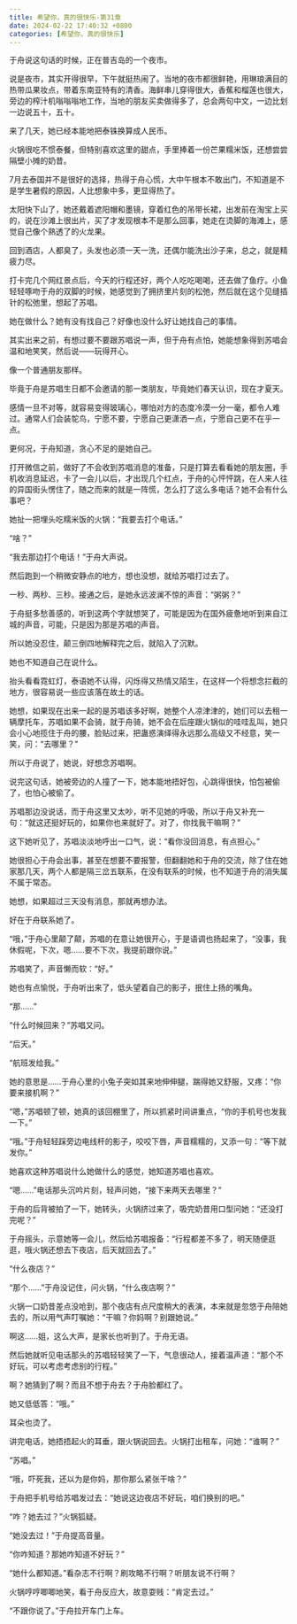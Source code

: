 ```yaml
---
title: 希望你，真的很快乐-第31章
date: 2024-02-22 17:40:32 +0800
categories: [希望你，真的很快乐]
---
```


于舟说这句话的时候，正在普吉岛的一个夜市。

说是夜市，其实开得很早，下午就挺热闹了。当地的夜市都很鲜艳，用琳琅满目的热带瓜果妆点，带着东南亚特有的清香。海鲜串儿穿得很大，香蕉和榴莲也很大，旁边的榨汁机嗡嗡嗡地工作，当地的朋友买卖做得多了，总会两句中文，一边比划一边说五十，五十。

来了几天，她已经本能地把泰铢换算成人民币。

火锅很吃不惯泰餐，但特别喜欢这里的甜点，手里捧着一份芒果糯米饭，还想尝尝隔壁小摊的奶昔。

7月去泰国并不是很好的选择，热得于舟心慌，大中午根本不敢出门，不知道是不是学生暑假的原因，人比想象中多，更显得热了。

太阳快下山了，她还戴着遮阳帽和墨镜，穿着红色的吊带长裙，出发前在淘宝上买的，说在沙滩上很出片，买了才发现根本不是那么回事，她走在烫脚的海滩上，感觉自己像个熟透了的火龙果。

回到酒店，人都臭了，头发也必须一天一洗，还偶尔能洗出沙子来，总之，就是精疲力尽。

打卡完几个网红景点后，今天的行程还好，两个人吃吃喝喝，还去做了鱼疗。小鱼轻轻啄吻于舟的双脚的时候，她感觉到了拥挤里片刻的松弛，然后就在这个见缝插针的松弛里，想起了苏唱。

她在做什么？她有没有找自己？好像也没什么好让她找自己的事情。

其实出来之前，有想过要不要跟苏唱说一声，但于舟有点怕，她能想象得到苏唱会温和地笑笑，然后说——玩得开心。

像一个普通朋友那样。

毕竟于舟是苏唱生日都不会邀请的那一类朋友，毕竟她们春天认识，现在才夏天。

感情一旦不对等，就容易变得玻璃心，哪怕对方的态度冷漠一分一毫，都令人难过。通常人们会装鸵鸟，宁愿不要，宁愿自己更潇洒一点，宁愿自己更不在乎一点。

更何况，于舟知道，贪心不足的是她自己。

打开微信之前，做好了不会收到苏唱消息的准备，只是打算去看看她的朋友圈，手机收消息延迟，卡了一会儿以后，才出现几个红点，于舟的心怦怦跳，在人来人往的异国街头愣住了，随之而来的就是一阵慌，怎么打了这么多电话？她不会有什么事吧？

她扯一把埋头吃糯米饭的火锅：“我要去打个电话。”

“啥？”

“我去那边打个电话！”于舟大声说。

然后跑到一个稍微安静点的地方，想也没想，就给苏唱打过去了。

一秒、两秒、三秒。接通之后，是她永远波澜不惊的声音：“粥粥？”

于舟挺多愁善感的，听到这两个字就想哭了，可能是因为在国外疲惫地听到来自江城的声音，可能，只是因为那是苏唱的声音。

所以她没忍住，颠三倒四地解释完之后，就陷入了沉默。

她也不知道自己在说什么。

抬头看看霓虹灯，泰语她不认得，闪烁得又热情又陌生，在这样一个将想念拦截的地方，很容易说一些应该落在故土的话。

她想，如果现在出来一起的是苏唱该多好啊，她整个人凉津津的，她们可以去租一辆摩托车，苏唱如果不会骑，就于舟骑，她不会在后座跟火锅似的哇哇乱叫，她只会小心地揽住于舟的腰，脸贴过来，把蛊惑演绎得永远那么高级又不经意，笑一笑，问：“去哪里？”

所以于舟说了，她说，好想念苏唱啊。

说完这句话，她被旁边的人撞了一下，她本能地捂好包，心跳得很快，怕包被偷了，也怕心被偷了。

苏唱那边没说话，而于舟这里又太吵，听不见她的呼吸，所以于舟又补充一句：“就这还挺好玩的，如果你也来就好了。对了，你找我干嘛啊？”

这下她听见了，苏唱淡淡地呼出一口气，说：“看你没回消息，有点担心。”

她很担心于舟会出事，甚至在想要不要报警，但翻翻她和于舟的交流，除了住在她家那几天，两个人都是隔三岔五联系，在没有联系的时候，也不知道于舟的消失属不属于常态。

她想，如果超过三天没有消息，那就再想办法。

好在于舟联系她了。

“哦，”于舟心里颠了颠，苏唱的在意让她很开心，于是语调也扬起来了，“没事，我休假呢，下次，嗯……要不下次，我提前跟你说。”

苏唱笑了，声音懒而软：“好。”

她也有点愉悦，于舟听出来了，低头望着自己的影子，抿住上扬的嘴角。

“那……”

“什么时候回来？”苏唱又问。

“后天。”

“航班发给我。”

她的意思是……于舟心里的小兔子突如其来地伸伸腿，踹得她又舒服，又疼：“你要来接机啊？”

“嗯，”苏唱顿了顿，她真的该回棚里了，所以抓紧时间讲重点，“你的手机号也发我一下。”

“哦。”于舟轻轻踩旁边电线杆的影子，咬咬下唇，声音糯糯的，又添一句：“等下就发你。”

她喜欢这种苏唱说什么她做什么的感觉，她知道苏唱也喜欢。

“嗯……”电话那头沉吟片刻，轻声问她，“接下来两天去哪里？”

于舟的后背被拍了一下，她转头，火锅挤过来了，吸完奶昔用口型问她：“还没打完呢？”

于舟摇头，示意她等一会儿，然后给苏唱报备：“行程都差不多了，明天随便逛逛，哦火锅还想去下夜店，后天就回去了。”

“什么夜店？”

“那个……”于舟没记住，问火锅，“什么夜店啊？”

火锅一口奶昔差点没呛到，那个夜店有点尺度稍大的表演，本来就是忽悠于舟陪她去的，所以用气声叮嘱她：“干嘛？你妈啊？别跟她说。”

啊这……姐，这么大声，是家长也听到了。于舟无语。

然后她就听见电话那头的苏唱轻轻笑了一下，气息很动人，接着温声道：“那个不好玩，可以考虑考虑别的行程。”

啊？她猜到了啊？而且不想于舟去？于舟脸都红了。

她又低低答：“哦。”

耳朵也烫了。

讲完电话，她捂捂起火的耳垂，跟火锅说回去。火锅打出租车，问她：“谁啊？”

“苏唱。”

“哦，吓死我，还以为是你妈，那你那么紧张干啥？”

于舟把手机号给苏唱发过去：“她说这边夜店不好玩，咱们换别的吧。”

“咋？她去过？”火锅狐疑。

“她没去过！”于舟提高音量。

“你咋知道？那她咋知道不好玩？”

“她什么都知道。”看杂志不行啊？刷攻略不行啊？听朋友说不行啊？

火锅哼哼唧唧地笑，看于舟反应大，故意耍贱：“肯定去过。”

“不跟你说了。”于舟拉开车门上车。

